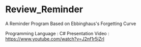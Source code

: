 # Review_Reminder
A Reminder Program Based on Ebbinghaus's Forgetting Curve

Programming Language : C#
Presentation Video : https://www.youtube.com/watch?v=J2nf1r5jZrI
